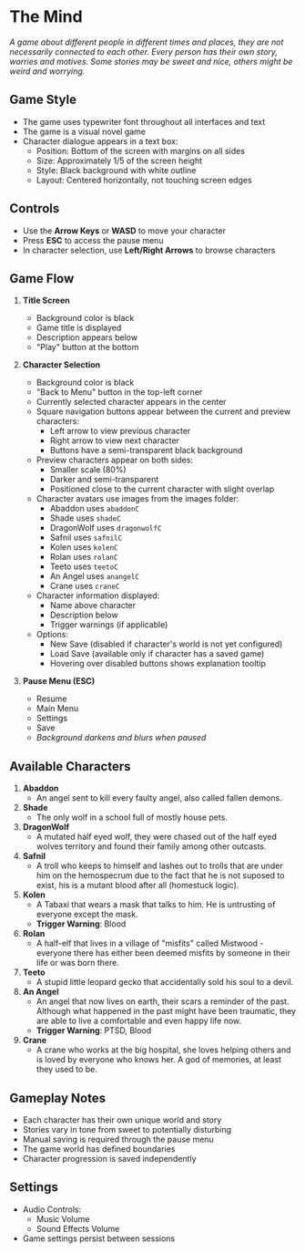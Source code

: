 # The Mind

*A game about different people in different times and places, they are not necessarily connected to each other. Every person has their own story, worries and motives. Some stories may be sweet and nice, others might be weird and worrying.*

## Game Style
- The game uses typewriter font throughout all interfaces and text
- The game is a visual novel game
- Character dialogue appears in a text box:
  - Position: Bottom of the screen with margins on all sides
  - Size: Approximately 1/5 of the screen height
  - Style: Black background with white outline
  - Layout: Centered horizontally, not touching screen edges

## Controls
- Use the **Arrow Keys** or **WASD** to move your character
- Press **ESC** to access the pause menu
- In character selection, use **Left/Right Arrows** to browse characters

## Game Flow
1. **Title Screen**
   - Background color is black
   - Game title is displayed
   - Description appears below
   - "Play" button at the bottom

2. **Character Selection**
   - Background color is black
   - "Back to Menu" button in the top-left corner
   - Currently selected character appears in the center
   - Square navigation buttons appear between the current and preview characters:
     - Left arrow to view previous character
     - Right arrow to view next character
     - Buttons have a semi-transparent black background
   - Preview characters appear on both sides:
     - Smaller scale (80%)
     - Darker and semi-transparent
     - Positioned close to the current character with slight overlap
   - Character avatars use images from the images folder:
     - Abaddon uses `abaddonC`
     - Shade uses `shadeC`
     - DragonWolf uses `dragonwolfC`
     - Safnil uses `safnilC`
     - Kolen uses `kolenC`
     - Rolan uses `rolanC`
     - Teeto uses `teetoC`
     - An Angel uses `anangelC`
     - Crane uses `craneC`
   - Character information displayed:
     - Name above character
     - Description below
     - Trigger warnings (if applicable)
   - Options:
     - New Save (disabled if character's world is not yet configured)
     - Load Save (available only if character has a saved game)
     - Hovering over disabled buttons shows explanation tooltip

3. **Pause Menu (ESC)**
   - Resume
   - Main Menu
   - Settings
   - Save
   - *Background darkens and blurs when paused*

## Available Characters
1. **Abaddon**
   - An angel sent to kill every faulty angel, also called fallen demons.
2. **Shade**
   - The only wolf in a school full of mostly house pets.
3. **DragonWolf**
   - A mutated half eyed wolf, they were chased out of the half eyed wolves territory and found their family among other outcasts.
4. **Safnil**
   - A troll who keeps to himself and lashes out to trolls that are under him on the hemospecrum due to the fact that he is not suposed to exist, his is a mutant blood after all (homestuck logic).
5. **Kolen**
   - A Tabaxi that wears a mask that talks to him. He is untrusting of everyone except the mask.
   - **Trigger Warning**: Blood
6. **Rolan**
   - A half-elf that lives in a village of "misfits" called Mistwood - everyone there has either been deemed misfits by someone in their life or was born there.
7. **Teeto**
   - A stupid little leopard gecko that accidentally sold his soul to a devil.
8. **An Angel**
   - An angel that now lives on earth, their scars a reminder of the past. Although what happened in the past might have been traumatic, they are able to live a comfortable and even happy life now.
   - **Trigger Warning**: PTSD, Blood
9. **Crane**
   - A crane who works at the big hospital, she loves helping others and is loved by everyone who knows her. A god of memories, at least they used to be.

## Gameplay Notes
- Each character has their own unique world and story
- Stories vary in tone from sweet to potentially disturbing
- Manual saving is required through the pause menu
- The game world has defined boundaries
- Character progression is saved independently

## Settings
- Audio Controls:
  - Music Volume
  - Sound Effects Volume
- Game settings persist between sessions
